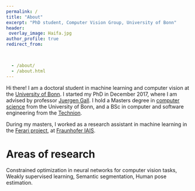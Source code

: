 ```yaml
---
permalink: /
title: "About"
excerpt: "PhD student, Computer Vision Group, University of Bonn"
header:
 overlay_image: Haifa.jpg
author_profile: true
redirect_from: 


 
  - /about/
  - /about.html
---
```


  
Hi there! I am a doctoral student in machine learning and computer vision at the [University of Bonn](https://www.uni-bonn.de/). I started my PhD in December 2017, where I am advised by professor [Juergen Gall](https://pages.iai.uni-bonn.de/gall_juergen/). I hold a Masters degree in [computer science](https://www.informatik.uni-bonn.de/en) from the University of Bonn, and a BSc in computer and software engineering from the [Technion](https://www.technion.ac.il/en).

During my masters, I worked as a research assistant in machine learning in the [Ferari project](https://www.ferari-project.eu/asset-open-software-repository-and-distributed-online-learning-framework/), at [Fraunhofer IAIS](https://www.iais.fraunhofer.de/).


Areas of research
======
Constrained optimization in neural networks for computer vision tasks, Weakly supervised learning, Semantic segmentation, Human pose estimation.
